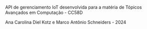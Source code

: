 API de gerenciamento IoT desenvolvida para a matéria de Tópicos Avançados em Computação - CC58D

Ana Carolina Diel Kotz e Marco Antônio Schneiders - 2024
